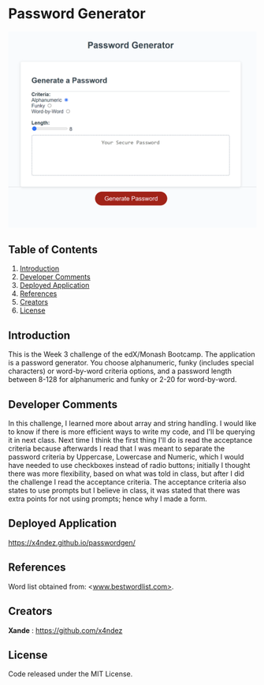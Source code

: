 # Password Generator

![Screenshot of application](./assets/screenshot.png)

## Table of Contents

1. [Introduction](#introduction)
2. [Developer Comments](#developer-comments)
3. [Deployed Application](#deployed-application)
4. [References](#references)
5. [Creators](#creators)
6. [License](#license)

## Introduction

This is the Week 3 challenge of the edX/Monash Bootcamp.  The application is a password generator.  You choose alphanumeric, funky (includes special characters) or word-by-word criteria options, and a password length between 8-128 for alphanumeric and funky or 2-20 for word-by-word.

## Developer Comments

In this challenge, I learned more about array and string handling.  I would like to know if there is more efficient ways to write my code, and I'll be querying it in next class.  Next time I think the first thing I'll do is read the acceptance criteria because afterwards I read that I was meant to separate the password criteria by Uppercase, Lowercase and Numeric, which I would have needed to use checkboxes instead of radio buttons; initially I thought there was more flexibility, based on what was told in class, but after I did the challenge I read the acceptance criteria.  The acceptance criteria also states to use prompts but I believe in class, it was stated that there was extra points for not using prompts; hence why I made a form.

## Deployed Application

<https://x4ndez.github.io/passwordgen/>

## References

Word list obtained from: <www.bestwordlist.com>.

## Creators

**Xande** : <https://github.com/x4ndez>

## License

Code released under the MIT License.